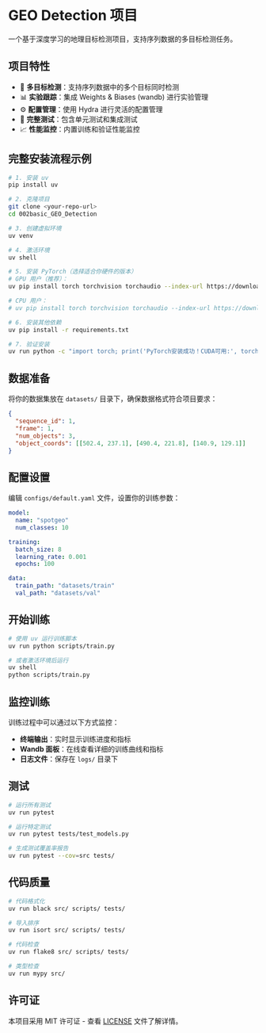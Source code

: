 # GEO Detection 项目

一个基于深度学习的地理目标检测项目，支持序列数据的多目标检测任务。

## 项目特性

- 🎯 **多目标检测**：支持序列数据中的多个目标同时检测
- 📊 **实验跟踪**：集成 Weights & Biases (wandb) 进行实验管理
- ⚙️ **配置管理**：使用 Hydra 进行灵活的配置管理
- 🧪 **完整测试**：包含单元测试和集成测试
- 📈 **性能监控**：内置训练和验证性能监控

## 完整安装流程示例

```bash
# 1. 安装 uv
pip install uv

# 2. 克隆项目
git clone <your-repo-url>
cd 002basic_GEO_Detection

# 3. 创建虚拟环境
uv venv

# 4. 激活环境
uv shell

# 5. 安装 PyTorch（选择适合你硬件的版本）
# GPU 用户（推荐）：
uv pip install torch torchvision torchaudio --index-url https://download.pytorch.org/whl/cu121

# CPU 用户：
# uv pip install torch torchvision torchaudio --index-url https://download.pytorch.org/whl/cpu

# 6. 安装其他依赖
uv pip install -r requirements.txt

# 7. 验证安装
uv run python -c "import torch; print('PyTorch安装成功！CUDA可用:', torch.cuda.is_available())"
```

## 数据准备

将你的数据集放在 `datasets/` 目录下，确保数据格式符合项目要求：
```json
{
  "sequence_id": 1,
  "frame": 1,
  "num_objects": 3,
  "object_coords": [[502.4, 237.1], [490.4, 221.8], [140.9, 129.1]]
}
```

## 配置设置

编辑 `configs/default.yaml` 文件，设置你的训练参数：
```yaml
model:
  name: "spotgeo"
  num_classes: 10

training:
  batch_size: 8
  learning_rate: 0.001
  epochs: 100

data:
  train_path: "datasets/train"
  val_path: "datasets/val"
```

## 开始训练

```bash
# 使用 uv 运行训练脚本
uv run python scripts/train.py

# 或者激活环境后运行
uv shell
python scripts/train.py
```

## 监控训练

训练过程中可以通过以下方式监控：
- **终端输出**：实时显示训练进度和指标
- **Wandb 面板**：在线查看详细的训练曲线和指标
- **日志文件**：保存在 `logs/` 目录下

## 测试

```bash
# 运行所有测试
uv run pytest

# 运行特定测试
uv run pytest tests/test_models.py

# 生成测试覆盖率报告
uv run pytest --cov=src tests/
```

## 代码质量

```bash
# 代码格式化
uv run black src/ scripts/ tests/

# 导入排序
uv run isort src/ scripts/ tests/

# 代码检查
uv run flake8 src/ scripts/ tests/

# 类型检查
uv run mypy src/
```

## 许可证

本项目采用 MIT 许可证 - 查看 [LICENSE](LICENSE) 文件了解详情。
